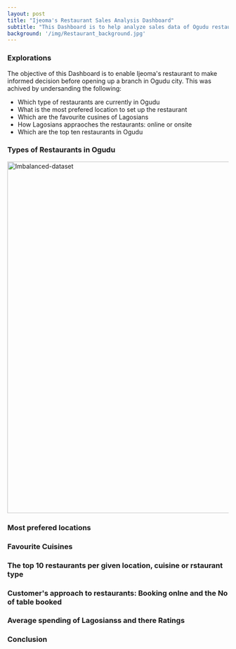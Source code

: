 ```yaml
---
layout: post
title: "Ijeoma's Restaurant Sales Analysis Dashboard"
subtitle: "This Dashboard is to help analyze sales data of Ogudu restaurants."
background: '/img/Restaurant_background.jpg'
---
```



<h3 class="section-heading">Explorations</h3>
<p>The objective of this Dashboard is to enable Ijeoma's restaurant to make informed decision before opening up a branch in Ogudu city. This was achived by undersanding the following:</p>
<ul>
  <li>Which type of restaurants are currently in Ogudu</li>
  <li>What is the most prefered location to set up the restaurant</li>
  <li>Which are the favourite cusines of Lagosians</li>
  <li>How Lagosians appraoches the restaurants: online or onsite</li>
  <li>Which are the top ten restaurants in Ogudu</li>
</ul>

<h3 class="section-heading">Types of Restaurants in Ogudu</h3>
<img src="https://i.ibb.co/9nNQLZD/Imbalanced-dataset.jpg" width="800" alt="Imbalanced-dataset" border="0">

<h3 class="section-heading">Most prefered locations</h3>
<p></p>

<h3 class="section-heading">Favourite Cuisines</h3>
<p></p>

<h3 class="section-heading">The top 10 restaurants per given location, cuisine or rstaurant type</h3>
<p></p>

<h3 class="section-heading">Customer's approach to restaurants: Booking onlne and the No of table booked</h3>
<p></p>

<h3 class="section-heading">Average spending of Lagosianss and there Ratings</h3>
<p></p>

<h3 class="section-heading">Conclusion</h3>
<p></p>
